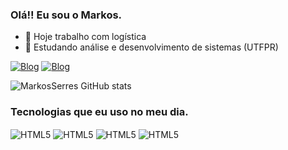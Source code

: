 ### Olá!! Eu sou o Markos.

- 🔭 Hoje trabalho com logística
- 🌱 Estudando análise e desenvolvimento de sistemas (UTFPR)

[![Blog](https://img.shields.io/badge/-Behance-blue?style=for-the-badge&logo=behance&logoColor=white)](https://www.behance.net/markosserres)
[![Blog](https://img.shields.io/badge/Instagram-E4405F?style=for-the-badge&logo=instagram&logoColor=white)](https://www.instagram.com/markosserres/)

![MarkosSerres GitHub stats](https://github-readme-stats.vercel.app/api?username=MarkosSerres&show_icons=true&theme=tokyonight)

### Tecnologias que eu uso no meu dia.
<div style="display: inline_block">
  <img align="center" alt="HTML5" src="https://img.shields.io/badge/HTML-239120?style=for-the-badge&logo=html5&logoColor=white" />
  <img align="center" alt="HTML5" src="https://img.shields.io/badge/Python-3776AB?style=for-the-badge&logo=python&logoColor=white" />
  <img align="center" alt="HTML5" src="https://img.shields.io/badge/CSS-239120?&style=for-the-badge&logo=css3&logoColor=white" />
  <img align="center" alt="HTML5" src="https://img.shields.io/badge/C-00599C?style=for-the-badge&logo=c&logoColor=white" />
</div>
